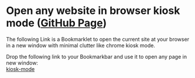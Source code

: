 # Open any website in browser kiosk mode ([GitHub Page](https://schobner.github.io/browser-kisok-mode/))
The following Link is a Bookmarklet to open the current site at your browser in a new window with minimal clutter like chrome kiosk mode.

Drop the following link to your Bookmarkbar and use it to open any page in new window:  
[kiosk-mode](javascript:(function()%7Bwindow.open(window.location.href%2C%20'_blank'%2C%20'toolbar%3D0%2Clocation%3D0%2Cmenubar%3D0')%7D)())
